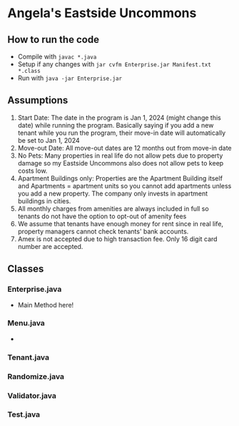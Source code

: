 # Angela's Eastside Uncommons

## How to run the code

* Compile with `javac *.java`
* Setup if any changes with `jar cvfm Enterprise.jar Manifest.txt *.class`
* Run with `java -jar Enterprise.jar`


## Assumptions

1. Start Date: The date in the program is Jan 1, 2024 (might change this date) while running the program. 
    Basically saying if you add a new tenant while you run the program, their move-in date will automatically be set to Jan 1, 2024
2. Move-out Date: All move-out dates are 12 months out from move-in date
3. No Pets: Many properties in real life do not allow pets due to property damage so my Eastside Uncommons also does not allow pets to keep costs low.
4. Apartment Buildings only: Properties are the Apartment Building itself and Apartments = apartment units so you cannot add apartments unless you add a new property. The company only invests in apartment buildings in cities.
5. All monthly charges from amenities are always included in full so tenants do not have the option to opt-out of amenity fees
6. We assume that tenants have enough money for rent since in real life, property managers cannot check tenants' bank accounts.
7. Amex is not accepted due to high transaction fee. Only 16 digit card number are accepted.

## Classes

### Enterprise.java

* Main Method here!

### Menu.java

* 

### Tenant.java

### Randomize.java

### Validator.java

### Test.java